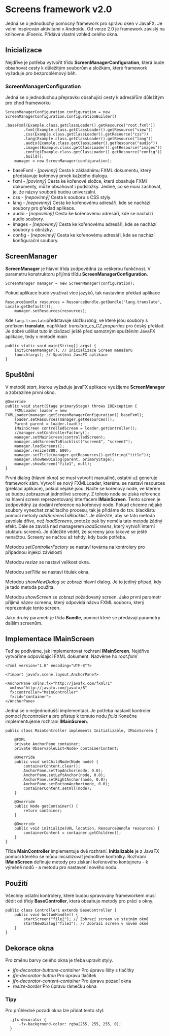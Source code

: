 # Screens framework v2.0
Jedná se o jednoduchý pomocný framework pro správu oken v JavaFX. Je velmi inspirován aktivitami v Androidu.
Od verze 2.0 je framework závislý na knihovne JFoenix. Přidává vlastní vzhled celého okna.
## Inicializace
Nejdříve je potřeba vytvořit třídu **ScreenManagerConfiguration**, která bude obsahovat cesty k důležitým souborům a složkám, které framework vyžaduje pro bezproblémový běh.
### ScreenManagerConfiguration
Jedná se o jednoduchou přepravku obsahující cesty k adresářům důležitým pro chod frameworku

    ScreenManagerConfiguration configuration = new ScreenManagerConfiguration.ConfigurationBuilder()
            .baseFxml(Example.class.getClassLoader().getResource("root.fxml"))
            .fxml(Example.class.getClassLoader().getResource("view"))
            .css(Example.class.getClassLoader().getResource("css"))
            .lang(Example.class.getClassLoader().getResource("lang"))
            .audio(Example.class.getClassLoader().getResource("audio"))
            .images(Example.class.getClassLoader().getResource("images"))
            .config(Example.class.getClassLoader().getResource("config"))
            .build();
        manager = new ScreenManager(configuration);

- baseFxml - *[povinný]* Cesta k základnímu FXML dokumentu, který představuje kořenový prvek každého dialogu.
- fxml - *[povinný]* Cesta ke kořenové složce, která obsahuje FXMl dokumenty, může obsahovat i podsložky. Jediné, co se musí zachovat, je, že názvy souborů budou univerzální.
- css - *[nepovinný]* Cesta k souboru s CSS styly.
- lang - *[nepovinný]* Cesta ke kořenovému adresáři, kde se nachází soubory pro překlad aplikace.
- audio -  *[nepovinný]* Cesta ke kořenovému adresáři, kde se nachází audio soubory.
- images - *[nepovinný]* Cesta ke kořenovému adresáři, kde se nachází soubory s obrázky.
- config - *[nepovinný]* Cesta ke kořenovému adresáři, kde se nachází konfigurační soubory.

## ScreenManager
**ScreenManager** je hlavní třída zodpovědná za veškerou funkčnost.
V parametru konstruktoru přijímá třídu **ScreenManagerConfiguration**.

    ScreenManager manager = new ScreenManager(configuration);
Pokud aplikace bude využívat více jazyků, tak nastavíme překlad aplikace

    ResourceBundle resources = ResourceBundle.getBundle("lang.translate", Locale.getDefault());
        manager.setResources(resources);
Kde `lang.translate`představuje složku *lang*, ve které jsou soubory s prefixem **translate**, například: *translate_cs_CZ.properties* pro český překlad.
Je dobré udělat tuto inicializaci ještě před samotným spuštěním JavaFX aplikace, tedy v metodě *main*

    public static void main(String[] args) {
        initScreenManager(); // Inicializace Screen manažeru
        launch(args); // Spuštění JavaFX aplikace
    }
## Spuštění
V metodě *start*, kterou vyžaduje javaFX aplikace využijeme **ScreenManager** a zobrazíme první okno.

    @Override
    public void start(Stage primaryStage) throws IOException {
        FXMLLoader loader = new FXMLLoader(manager.getScreenManagerConfiguration().baseFxml);
        loader.setResources(manager.getResources());
        Parent parent = loader.load();
        IMainScreen controlledScreen = loader.getController();
        //manager.setControllerFactory();
        manager.setMainScreen(controlledScreen);
        manager.addScreensToBlacklist("screen4", "screen7");
        manager.loadScreens();
        manager.resize(800, 600);
	    manager.setTitle(manager.getResources().getString("title"));
        manager.showNewDialog(parent, primaryStage);
        manager.showScreen("file1", null);
    }
První dialog (hlavní okno) se musí vytvořit manuálně, ostatní už generuje framework sám.
Vytvoří se nový FXMLLoader, kterému se nastaví resources (překlad aplikace), pokud nějaké jsou. Načte se kořenový node, ve kterém se budou zobrazovat jednotlivé screeny. Z tohoto node se získá reference na hlavní screen reprezentovaný interfacem **IMainScreen**. Tento screen je zodpovědný za dodání reference na kořenový node. Pokud chceme nějaké soubory vynechat značítacího procesu, tak je přidáme do tzv. blacklistu pomocí metody *addScreensToBlacklist*. Je důležité, aby se tato metoda zavolala dříve, než *loadScreens*, protože pak by neměla tato metoda žádný efekt. Dále se zavolá nad managerem *loadScreens*, který vytvoří interní stukturu screenů. Je důležité vědět, že screeny jako takové se ještě nenačtou. Screeny se načtou až tehdy, kdy bude potřeba.

Metodou *setControllerFactory* se nastaví továrna na kontrolery pro případnou injekci závislostí

Metodou *resize* se nastaví velikost okna.

Metodou *setTitle* se nastaví titulek okna.

Metodou *showNewDialog* se zobrazí hlavní dialog. Je to jediný případ, kdy je tado metoda použita.

Metodou *showScreen* se zobrazí požadovaný screen. Jako první parametr přijímá název screenu, který odpovídá názvu FXML souboru, který reprezentuje tento screen.

Jako druhý parametr je třída **Bundle**, pomocí které se předávají parametry dalším screenům.
## Implementace IMainScreen
Teď se podíváme, jak implementovat rozhraní **IMainScreen**. Nejdříve vytvoříme odpovídající FXML dokument. Nazvěme ho *root.fxml*

    <?xml version="1.0" encoding="UTF-8"?>

    <?import javafx.scene.layout.AnchorPane?>

    <AnchorPane xmlns:fx="http://javafx.com/fxml/1"
      xmlns="http://javafx.com/javafx/8"
      fx:controller="MainController"
      fx:id="container">
    </AnchorPane>
Jedná se o nejjednodušší implementaci. Je potřeba nastavit kontroler pomocí *fx:controller* a pro přístup k tomuto nodu *fx:id*
Konečne implementujeme rozhraní **IMainScreen**.

    public class MainController implements Initializable, IMainScreen {

        @FXML
        private AnchorPane container;
        private ObservableList<Node> containerContent;

        @Override
        public void setChildNode(Node node) {
            containerContent.clear();
            AnchorPane.setTopAnchor(node, 0.0);
            AnchorPane.setLeftAnchor(node, 0.0);
            AnchorPane.setRightAnchor(node, 0.0);
            AnchorPane.setBottomAnchor(node, 0.0);
            containerContent.setAll(node);
        }

        @Override
        public Node getContainer() {
            return container;
        }

        @Override
        public void initialize(URL location, ResourceBundle resources) {
            containerContent = container.getChildren();
        }
    }
Třída **MainController** implementuje dvě rozhraní. **Initializable** je z JavaFX pomocí kterého se můou inicializovat jednotlivé kontrolky.
Rozhraní **IMainScreen** definuje metody pro získání kořenového kontejneru - k výměně nodů - a metodu pro nastavení nového nodu.

## Použití
Všechny ostatní kontrolery, které budou spravovány frameworkem musí dědit od třídy **BaseController**, která obsahuje metody pro práci s okny.

    public class Controller1 extends BaseController {
        public void buttonHandle() {
            startScreen("file2"); // Zobrazí screen ve stejném okně
            startNewDialog("file3"); // Zobrazí screen v novém okně
        }
    }

## Dekorace okna
Pro změnu barvy celého okna je třeba upravit styly.
  - _jfx-decorator-buttons-container_ Pro úpravu lišty s tlačítky
  - _jfx-decorator-button_ Pro úpravu tlačítek
  - _jfx-decorator-content-container_ Pro úpravu pozadí okna
  - _resize-border_ Pro úpravu rámečku okna
  
### Tipy
Pro průhledné pozadí okna lze přidat tento styl:
```
  .jfx-decorator {
      -fx-background-color: rgba(255, 255, 255, 0);
  }
```